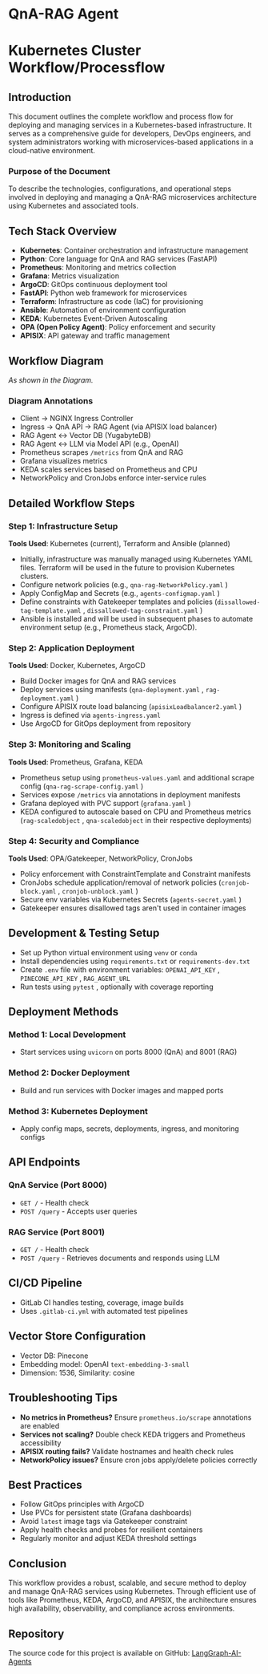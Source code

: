 # QnA-RAG Agent

# Kubernetes Cluster Workflow/Processflow
## Introduction
This document outlines the complete workflow and process flow for deploying and managing services in a Kubernetes-based infrastructure. It serves as a comprehensive guide for developers, DevOps engineers, and system administrators working with microservices-based applications in a cloud-native environment.

### Purpose of the Document
To describe the technologies, configurations, and operational steps involved in deploying and managing a QnA-RAG microservices architecture using Kubernetes and associated tools.

## Tech Stack Overview
- **Kubernetes**: Container orchestration and infrastructure management
- **Python**: Core language for QnA and RAG services (FastAPI)
- **Prometheus**: Monitoring and metrics collection
- **Grafana**: Metrics visualization
- **ArgoCD**: GitOps continuous deployment tool
- **FastAPI**: Python web framework for microservices
- **Terraform**: Infrastructure as code (IaC) for provisioning
- **Ansible**: Automation of environment configuration
- **KEDA**: Kubernetes Event-Driven Autoscaling
- **OPA (Open Policy Agent)**: Policy enforcement and security
- **APISIX**: API gateway and traffic management
## Workflow Diagram
_As shown in the Diagram._

### Diagram Annotations
- Client → NGINX Ingress Controller
- Ingress → QnA API → RAG Agent (via APISIX load balancer)
- RAG Agent ↔ Vector DB (YugabyteDB)
- RAG Agent ↔ LLM via Model API (e.g., OpenAI)
- Prometheus scrapes `/metrics`  from QnA and RAG
- Grafana visualizes metrics
- KEDA scales services based on Prometheus and CPU
- NetworkPolicy and CronJobs enforce inter-service rules
## Detailed Workflow Steps
### Step 1: Infrastructure Setup
**Tools Used**: Kubernetes (current), Terraform and Ansible (planned)

- Initially, infrastructure was manually managed using Kubernetes YAML files. Terraform will be used in the future to provision Kubernetes clusters.
- Configure network policies (e.g., `qna-rag-NetworkPolicy.yaml` )
- Apply ConfigMap and Secrets (e.g., `agents-configmap.yaml` )
- Define constraints with Gatekeeper templates and policies (`dissallowed-tag-template.yaml` , `dissallowed-tag-constraint.yaml` )
- Ansible is installed and will be used in subsequent phases to automate environment setup (e.g., Prometheus stack, ArgoCD).
### Step 2: Application Deployment
**Tools Used**: Docker, Kubernetes, ArgoCD

- Build Docker images for QnA and RAG services
- Deploy services using manifests (`qna-deployment.yaml` , `rag-deployment.yaml` )
- Configure APISIX route load balancing (`apisixLoadbalancer2.yaml` )
- Ingress is defined via `agents-ingress.yaml` 
- Use ArgoCD for GitOps deployment from repository
### Step 3: Monitoring and Scaling
**Tools Used**: Prometheus, Grafana, KEDA

- Prometheus setup using `prometheus-values.yaml`  and additional scrape config (`qna-rag-scrape-config.yaml` )
- Services expose `/metrics`  via annotations in deployment manifests
- Grafana deployed with PVC support (`grafana.yaml` )
- KEDA configured to autoscale based on CPU and Prometheus metrics (`rag-scaledobject` , `qna-scaledobject`  in their respective deployments)
### Step 4: Security and Compliance
**Tools Used**: OPA/Gatekeeper, NetworkPolicy, CronJobs

- Policy enforcement with ConstraintTemplate and Constraint manifests
- CronJobs schedule application/removal of network policies (`cronjob-block.yaml` , `cronjob-unblock.yaml` )
- Secure env variables via Kubernetes Secrets (`agents-secret.yaml` )
- Gatekeeper ensures disallowed tags aren't used in container images
## Development & Testing Setup
- Set up Python virtual environment using `venv`  or `conda` 
- Install dependencies using `requirements.txt`  or `requirements-dev.txt` 
- Create `.env`  file with environment variables: `OPENAI_API_KEY` , `PINECONE_API_KEY` , `RAG_AGENT_URL` 
- Run tests using `pytest` , optionally with coverage reporting
## Deployment Methods
### Method 1: Local Development
- Start services using `uvicorn`  on ports 8000 (QnA) and 8001 (RAG)
### Method 2: Docker Deployment
- Build and run services with Docker images and mapped ports
### Method 3: Kubernetes Deployment
- Apply config maps, secrets, deployments, ingress, and monitoring configs
## API Endpoints
### QnA Service (Port 8000)
- `GET /`  - Health check
- `POST /query`  - Accepts user queries
### RAG Service (Port 8001)
- `GET /`  - Health check
- `POST /query`  - Retrieves documents and responds using LLM
## CI/CD Pipeline
- GitLab CI handles testing, coverage, image builds
- Uses `.gitlab-ci.yml`  with automated test pipelines
## Vector Store Configuration
- Vector DB: Pinecone
- Embedding model: OpenAI `text-embedding-3-small` 
- Dimension: 1536, Similarity: cosine
## Troubleshooting Tips
- **No metrics in Prometheus?** Ensure `prometheus.io/scrape`  annotations are enabled
- **Services not scaling?** Double check KEDA triggers and Prometheus accessibility
- **APISIX routing fails?** Validate hostnames and health check rules
- **NetworkPolicy issues?** Ensure cron jobs apply/delete policies correctly
## Best Practices
- Follow GitOps principles with ArgoCD
- Use PVCs for persistent state (Grafana dashboards)
- Avoid `latest`  image tags via Gatekeeper constraint
- Apply health checks and probes for resilient containers
- Regularly monitor and adjust KEDA threshold settings
## Conclusion
This workflow provides a robust, scalable, and secure method to deploy and manage QnA-RAG services using Kubernetes. Through efficient use of tools like Prometheus, KEDA, ArgoCD, and APISIX, the architecture ensures high availability, observability, and compliance across environments.

## Repository
The source code for this project is available on GitHub: [LangGraph-AI-Agents](https://github.com/Jose-henry/LangGraph-AI-Agents)



